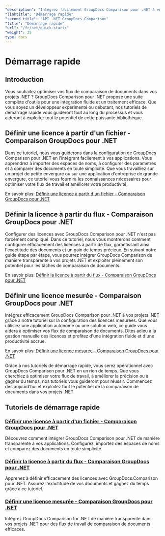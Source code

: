 ```yaml
---
"description": "Intégrez facilement GroupDocs Comparison pour .NET à vos projets. Découvrez des méthodes efficaces de paramétrage des licences pour des comparaisons de documents précises."
"linktitle": "Démarrage rapide"
"second_title": "API .NET GroupDocs.Comparison"
"title": "Démarrage rapide"
"url": "/fr/net/quick-start/"
"weight": 25
type: docs
---
```

# Démarrage rapide


## Introduction

Vous souhaitez optimiser vos flux de comparaison de documents dans vos projets .NET ? GroupDocs Comparison pour .NET propose une suite complète d'outils pour une intégration fluide et un traitement efficace. Que vous soyez un développeur expérimenté ou débutant, nos tutoriels de démarrage rapide vous guideront tout au long du processus et vous aideront à exploiter tout le potentiel de cette puissante bibliothèque.

## Définir une licence à partir d'un fichier - Comparaison GroupDocs pour .NET

Dans ce tutoriel, nous vous guiderons dans la configuration de GroupDocs Comparison pour .NET en l'intégrant facilement à vos applications. Vous apprendrez à importer des espaces de noms, à configurer des paramètres et à comparer des documents en toute simplicité. Que vous travailliez sur un projet de petite envergure ou sur une application d'entreprise de grande envergure, ce tutoriel vous fournira les connaissances nécessaires pour optimiser votre flux de travail et améliorer votre productivité.

En savoir plus: [Définir une licence à partir d'un fichier - Comparaison GroupDocs pour .NET](./set-license-from-file/)

## Définir la licence à partir du flux - Comparaison GroupDocs pour .NET

Configurer des licences avec GroupDocs Comparison pour .NET n'est pas forcément compliqué. Dans ce tutoriel, nous vous montrerons comment configurer efficacement des licences à partir de flux, garantissant ainsi l'exactitude des documents et un gain de temps précieux. En suivant notre guide étape par étape, vous pourrez intégrer GroupDocs Comparison de manière transparente à vos projets .NET et exploiter pleinement son potentiel pour les tâches de comparaison de documents.

En savoir plus: [Définir la licence à partir du flux - Comparaison GroupDocs pour .NET](./set-license-from-stream/)

## Définir une licence mesurée - Comparaison GroupDocs pour .NET

Intégrez efficacement GroupDocs Comparison pour .NET à vos projets .NET grâce à notre tutoriel sur la configuration des licences mesurées. Que vous utilisiez une application autonome ou une solution web, ce guide vous aidera à optimiser vos flux de comparaison de documents. Dites adieu à la gestion manuelle des licences et profitez d'une intégration fluide et d'une productivité accrue.

En savoir plus: [Définir une licence mesurée - Comparaison GroupDocs pour .NET](./set-metered-license/)

Grâce à nos tutoriels de démarrage rapide, vous serez opérationnel avec GroupDocs Comparison pour .NET en un rien de temps. Que vous cherchiez à optimiser votre flux de travail, à améliorer la précision ou à gagner du temps, nos tutoriels vous guideront pour réussir. Commencez dès aujourd'hui et exploitez tout le potentiel de la comparaison de documents dans vos projets .NET.
## Tutoriels de démarrage rapide
### [Définir une licence à partir d'un fichier - Comparaison GroupDocs pour .NET](./set-license-from-file/)
Découvrez comment intégrer GroupDocs Comparison pour .NET de manière transparente à vos applications. Configurez, importez des espaces de noms et comparez des documents en toute simplicité.
### [Définir la licence à partir du flux - Comparaison GroupDocs pour .NET](./set-license-from-stream/)
Apprenez à définir efficacement des licences avec GroupDocs.Comparison pour .NET. Assurez l'exactitude de vos documents et gagnez du temps grâce à ce tutoriel.
### [Définir une licence mesurée - Comparaison GroupDocs pour .NET](./set-metered-license/)
Intégrez GroupDocs Comparison for .NET de manière transparente dans vos projets .NET pour des flux de travail de comparaison de documents efficaces.